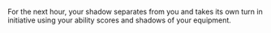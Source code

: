 For the next hour, your shadow separates from you and takes its own turn in initiative using your ability scores and shadows of your equipment.